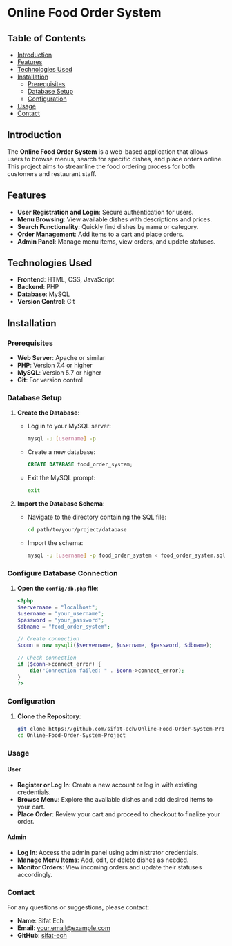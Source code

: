 # Online Food Order System

## Table of Contents
- [Introduction](#introduction)
- [Features](#features)
- [Technologies Used](#technologies-used)
- [Installation](#installation)
  - [Prerequisites](#prerequisites)
  - [Database Setup](#database-setup)
  - [Configuration](#configuration)
- [Usage](#usage)
- [Contact](#contact)

## Introduction
The **Online Food Order System** is a web-based application that allows users to browse menus, search for specific dishes, and place orders online. This project aims to streamline the food ordering process for both customers and restaurant staff.

## Features
- **User Registration and Login**: Secure authentication for users.
- **Menu Browsing**: View available dishes with descriptions and prices.
- **Search Functionality**: Quickly find dishes by name or category.
- **Order Management**: Add items to a cart and place orders.
- **Admin Panel**: Manage menu items, view orders, and update statuses.

## Technologies Used
- **Frontend**: HTML, CSS, JavaScript
- **Backend**: PHP
- **Database**: MySQL
- **Version Control**: Git

## Installation

### Prerequisites
- **Web Server**: Apache or similar
- **PHP**: Version 7.4 or higher
- **MySQL**: Version 5.7 or higher
- **Git**: For version control

### Database Setup
1. **Create the Database**:
   - Log in to your MySQL server:
     ```bash
     mysql -u [username] -p
     ```
   - Create a new database:
     ```sql
     CREATE DATABASE food_order_system;
     ```
   - Exit the MySQL prompt:
     ```bash
     exit
     ```

2. **Import the Database Schema**:
   - Navigate to the directory containing the SQL file:
     ```bash
     cd path/to/your/project/database
     ```
   - Import the schema:
     ```bash
     mysql -u [username] -p food_order_system < food_order_system.sql
     ```

### Configure Database Connection

1. **Open the `config/db.php` file**:
   ```php
   <?php
   $servername = "localhost";
   $username = "your_username";
   $password = "your_password";
   $dbname = "food_order_system";

   // Create connection
   $conn = new mysqli($servername, $username, $password, $dbname);

   // Check connection
   if ($conn->connect_error) {
       die("Connection failed: " . $conn->connect_error);
   }
   ?>


### Configuration
1. **Clone the Repository**:
   ```bash
   git clone https://github.com/sifat-ech/Online-Food-Order-System-Project.git
   cd Online-Food-Order-System-Project


### Usage

#### User

- **Register or Log In**: Create a new account or log in with existing credentials.
- **Browse Menu**: Explore the available dishes and add desired items to your cart.
- **Place Order**: Review your cart and proceed to checkout to finalize your order.

#### Admin

- **Log In**: Access the admin panel using administrator credentials.
- **Manage Menu Items**: Add, edit, or delete dishes as needed.
- **Monitor Orders**: View incoming orders and update their statuses accordingly.

### Contact

For any questions or suggestions, please contact:

- **Name**: Sifat Ech
- **Email**: [your.email@example.com](mailto:safayetsifat117@gmail.com)
- **GitHub**: [sifat-ech](https://github.com/sifat-ech)

